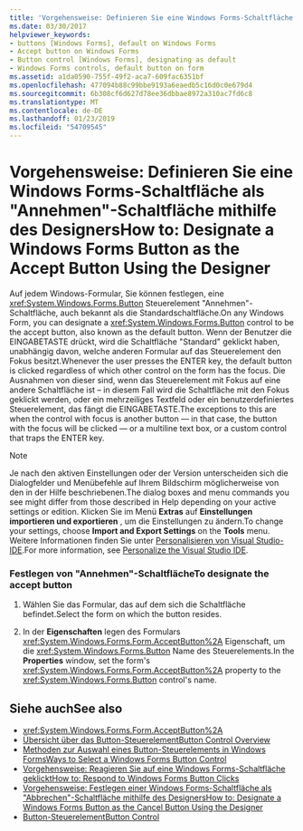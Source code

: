 ```yaml
---
title: 'Vorgehensweise: Definieren Sie eine Windows Forms-Schaltfläche als "Annehmen"-Schaltfläche mithilfe des Designers'
ms.date: 03/30/2017
helpviewer_keywords:
- buttons [Windows Forms], default on Windows Forms
- Accept button on Windows Forms
- Button control [Windows Forms], designating as default
- Windows Forms controls, default button on form
ms.assetid: a1da0590-755f-49f2-aca7-609fac6351bf
ms.openlocfilehash: 477094b88c99bbe9193a6eaedb5c16d0c0e679d4
ms.sourcegitcommit: 6b308cf6d627d78ee36dbbae8972a310ac7fd6c8
ms.translationtype: MT
ms.contentlocale: de-DE
ms.lasthandoff: 01/23/2019
ms.locfileid: "54709545"
---
```

# <a name="how-to-designate-a-windows-forms-button-as-the-accept-button-using-the-designer"></a><span data-ttu-id="50e78-102">Vorgehensweise: Definieren Sie eine Windows Forms-Schaltfläche als "Annehmen"-Schaltfläche mithilfe des Designers</span><span class="sxs-lookup"><span data-stu-id="50e78-102">How to: Designate a Windows Forms Button as the Accept Button Using the Designer</span></span>
<span data-ttu-id="50e78-103">Auf jedem Windows-Formular, Sie können festlegen, eine <xref:System.Windows.Forms.Button> Steuerelement "Annehmen"-Schaltfläche, auch bekannt als die Standardschaltfläche.</span><span class="sxs-lookup"><span data-stu-id="50e78-103">On any Windows Form, you can designate a <xref:System.Windows.Forms.Button> control to be the accept button, also known as the default button.</span></span> <span data-ttu-id="50e78-104">Wenn der Benutzer die EINGABETASTE drückt, wird die Schaltfläche "Standard" geklickt haben, unabhängig davon, welche anderen Formular auf das Steuerelement den Fokus besitzt.</span><span class="sxs-lookup"><span data-stu-id="50e78-104">Whenever the user presses the ENTER key, the default button is clicked regardless of which other control on the form has the focus.</span></span> <span data-ttu-id="50e78-105">Die Ausnahmen von dieser sind, wenn das Steuerelement mit Fokus auf eine andere Schaltfläche ist – in diesem Fall wird die Schaltfläche mit den Fokus geklickt werden, oder ein mehrzeiliges Textfeld oder ein benutzerdefiniertes Steuerelement, das fängt die EINGABETASTE.</span><span class="sxs-lookup"><span data-stu-id="50e78-105">The exceptions to this are when the control with focus is another button — in that case, the button with the focus will be clicked — or a multiline text box, or a custom control that traps the ENTER key.</span></span>  
  
> [!NOTE]
>  <span data-ttu-id="50e78-106">Je nach den aktiven Einstellungen oder der Version unterscheiden sich die Dialogfelder und Menübefehle auf Ihrem Bildschirm möglicherweise von den in der Hilfe beschriebenen.</span><span class="sxs-lookup"><span data-stu-id="50e78-106">The dialog boxes and menu commands you see might differ from those described in Help depending on your active settings or edition.</span></span> <span data-ttu-id="50e78-107">Klicken Sie im Menü **Extras** auf **Einstellungen importieren und exportieren** , um die Einstellungen zu ändern.</span><span class="sxs-lookup"><span data-stu-id="50e78-107">To change your settings, choose **Import and Export Settings** on the **Tools** menu.</span></span> <span data-ttu-id="50e78-108">Weitere Informationen finden Sie unter [Personalisieren von Visual Studio-IDE](/visualstudio/ide/personalizing-the-visual-studio-ide).</span><span class="sxs-lookup"><span data-stu-id="50e78-108">For more information, see [Personalize the Visual Studio IDE](/visualstudio/ide/personalizing-the-visual-studio-ide).</span></span>  
  
### <a name="to-designate-the-accept-button"></a><span data-ttu-id="50e78-109">Festlegen von "Annehmen"-Schaltfläche</span><span class="sxs-lookup"><span data-stu-id="50e78-109">To designate the accept button</span></span>  
  
1.  <span data-ttu-id="50e78-110">Wählen Sie das Formular, das auf dem sich die Schaltfläche befindet.</span><span class="sxs-lookup"><span data-stu-id="50e78-110">Select the form on which the button resides.</span></span>  
  
2.  <span data-ttu-id="50e78-111">In der **Eigenschaften** legen des Formulars <xref:System.Windows.Forms.Form.AcceptButton%2A> Eigenschaft, um die <xref:System.Windows.Forms.Button> Name des Steuerelements.</span><span class="sxs-lookup"><span data-stu-id="50e78-111">In the **Properties** window, set the form's <xref:System.Windows.Forms.Form.AcceptButton%2A> property to the <xref:System.Windows.Forms.Button> control's name.</span></span>  
  
## <a name="see-also"></a><span data-ttu-id="50e78-112">Siehe auch</span><span class="sxs-lookup"><span data-stu-id="50e78-112">See also</span></span>
- <xref:System.Windows.Forms.Form.AcceptButton%2A>
- [<span data-ttu-id="50e78-113">Übersicht über das Button-Steuerelement</span><span class="sxs-lookup"><span data-stu-id="50e78-113">Button Control Overview</span></span>](../../../../docs/framework/winforms/controls/button-control-overview-windows-forms.md)
- [<span data-ttu-id="50e78-114">Methoden zur Auswahl eines Button-Steuerelements in Windows Forms</span><span class="sxs-lookup"><span data-stu-id="50e78-114">Ways to Select a Windows Forms Button Control</span></span>](../../../../docs/framework/winforms/controls/ways-to-select-a-windows-forms-button-control.md)
- [<span data-ttu-id="50e78-115">Vorgehensweise: Reagieren Sie auf eine Windows Forms-Schaltfläche geklickt</span><span class="sxs-lookup"><span data-stu-id="50e78-115">How to: Respond to Windows Forms Button Clicks</span></span>](../../../../docs/framework/winforms/controls/how-to-respond-to-windows-forms-button-clicks.md)
- [<span data-ttu-id="50e78-116">Vorgehensweise: Festlegen einer Windows Forms-Schaltfläche als "Abbrechen"-Schaltfläche mithilfe des Designers</span><span class="sxs-lookup"><span data-stu-id="50e78-116">How to: Designate a Windows Forms Button as the Cancel Button Using the Designer</span></span>](../../../../docs/framework/winforms/controls/designate-a-wf-button-as-the-cancel-button-using-the-designer.md)
- [<span data-ttu-id="50e78-117">Button-Steuerelement</span><span class="sxs-lookup"><span data-stu-id="50e78-117">Button Control</span></span>](../../../../docs/framework/winforms/controls/button-control-windows-forms.md)
